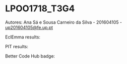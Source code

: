 # LPOO1718_T3G4


Autores: Ana Sá e Sousa Carneiro da Silva - 201604105 - up201604105@fe.up.pt

EclEmma results: 


PIT results:


Better Code Hub badge: 
